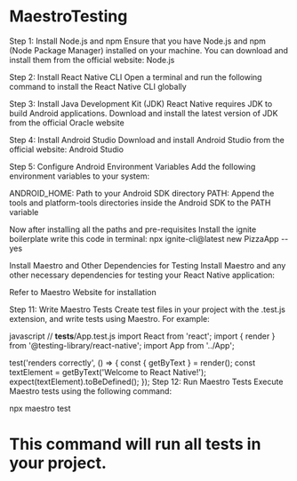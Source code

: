 # MaestroTesting

Step 1: Install Node.js and npm
Ensure that you have Node.js and npm (Node Package Manager) installed on your machine. You can download and install them from the official website: Node.js

Step 2: Install React Native CLI
Open a terminal and run the following command to install the React Native CLI globally

Step 3: Install Java Development Kit (JDK)
React Native requires JDK to build Android applications. Download and install the latest version of JDK from the official Oracle website

Step 4: Install Android Studio
Download and install Android Studio from the official website: Android Studio

Step 5: Configure Android Environment Variables
Add the following environment variables to your system:

ANDROID_HOME: Path to your Android SDK directory
PATH: Append the tools and platform-tools directories inside the Android SDK to the PATH variable

Now after installing all the paths and pre-requisites Install the ignite boilerplate
write this code in terminal:
npx ignite-cli@latest new PizzaApp --yes

Install Maestro and Other Dependencies for Testing
Install Maestro and any other necessary dependencies for testing your React Native application:

Refer to Maestro Website for installation

Step 11: Write Maestro Tests
Create test files in your project with the .test.js extension, and write tests using Maestro. For example:

javascript
// __tests__/App.test.js
import React from 'react';
import { render } from '@testing-library/react-native';
import App from '../App';

test('renders correctly', () => {
  const { getByText } = render(<App />);
  const textElement = getByText('Welcome to React Native!');
  expect(textElement).toBeDefined();
});
Step 12: Run Maestro Tests
Execute Maestro tests using the following command:


npx maestro test
# This command will run all tests in your project.

